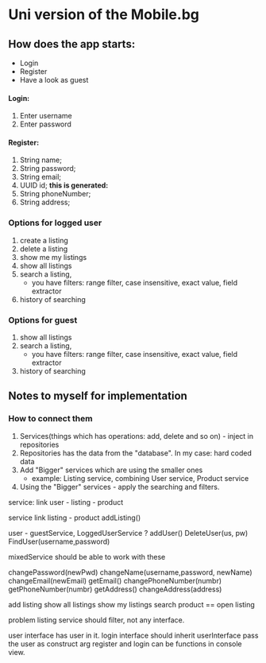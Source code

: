 # Uni version of the Mobile.bg

## How does the app starts:

- Login
- Register
- Have a look as guest

#### Login:
1. Enter username
2. Enter password

#### Register:
1. String name;
2. String password;
3. String email;
4. UUID id; **this is generated:**
5. String phoneNumber;
6. String address;

### Options for logged user
1. create a listing
2. delete a listing
3. show me my listings
4. show all listings
5. search a listing,
   - you have filters: range filter, case insensitive, exact value, field extractor
6. history of searching

### Options for guest
1. show all listings
2. search a listing,
   - you have filters: range filter, case insensitive, exact value, field extractor
3. history of searching


## Notes to myself for implementation

### How to connect them
1. Services(things which has operations: add, delete and so on) - inject in repositories
2. Repositories has the data from the "database". In my case: hard coded data
3. Add "Bigger" services which are using the smaller ones
   - example: Listing service, combining User service, Product service
4. Using the "Bigger" services - apply the searching and filters.

service:
link user - listing - product

service 
link listing - product
addListing()



user - guestService, LoggedUserService ?
addUser()
DeleteUser(us, pw)
FindUser(username,password)

mixedService should be able to work with these

changePassword(newPwd)
changeName(username,password, newName)
changeEmail(newEmail)
getEmail()
changePhoneNumber(numbr)
getPhoneNumber(numbr)
getAddress()
changeAddress(address)

add listing
show all listings
show my listings
search product == open listing

problem listing service should filter, not any interface.

user interface has user in it.
login interface should inherit userInterface
pass the user as construct arg
register and login can be functions in console view.



